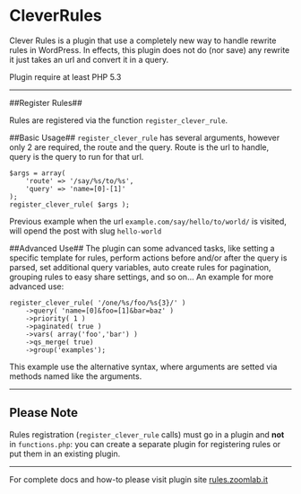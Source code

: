 CleverRules
===========

Clever Rules is a plugin that use a completely new way to handle rewrite rules in WordPress.
In effects, this plugin does not do (nor save) any rewrite it just takes an url and convert it in a query.

Plugin require at least PHP 5.3

***

##Register Rules##

Rules are registered via the function `register_clever_rule`.

##Basic Usage##
`register_clever_rule` has several arguments, however only 2 are required, the route and the query.
Route is the url to handle, query is the query to run for that url.

    $args = array(
        'route' => '/say/%s/to/%s',
        'query' => 'name=[0]-[1]'
    );
    register_clever_rule( $args );
    
Previous example when the url `example.com/say/hello/to/world/` is visited, will opend the post with slug `hello-world`
    
##Advanced Use##
The plugin can some advanced tasks, like setting a specific template for rules, perform actions before and/or after the query is parsed,
set additional query variables, auto create rules for pagination, grouping rules to easy share settings, and so on...
An example for more advanced use:

    register_clever_rule( '/one/%s/foo/%s{3}/' )
        ->query( 'name=[0]&foo=[1]&bar=baz' )
        ->priority( 1 )
        ->paginated( true )
        ->vars( array('foo','bar') )
        ->qs_merge( true)
        ->group('examples');
        
This example use the alternative syntax, where arguments are setted via methods named like the arguments.

***

## Please Note ##

Rules registration (`register_clever_rule` calls) must go in a plugin and **not** in `functions.php`: you can create a separate plugin for registering rules or put them in an existing plugin.

***

For complete docs and how-to please visit plugin site [rules.zoomlab.it](http://rules.zoomlab.it/)
